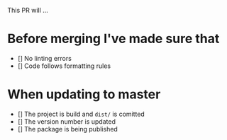 This PR will ...

# Before merging I've made sure that

- [] No linting errors
- [] Code follows formatting rules

# When updating to master

- [] The project is build and `dist/` is comitted
- [] The version number is updated
- [] The package is being published

